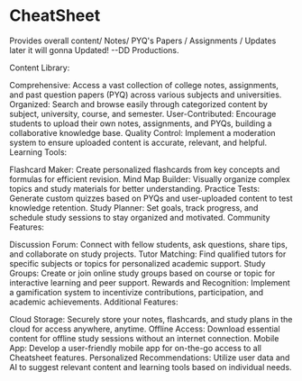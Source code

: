 # CheatSheet
Provides overall content/ Notes/ PYQ's Papers / Assignments / Updates later it will gonna Updated! --DD Productions.

Content Library:

Comprehensive: Access a vast collection of college notes, assignments, and past question papers (PYQ) across various subjects and universities.
Organized: Search and browse easily through categorized content by subject, university, course, and semester.
User-Contributed: Encourage students to upload their own notes, assignments, and PYQs, building a collaborative knowledge base.
Quality Control: Implement a moderation system to ensure uploaded content is accurate, relevant, and helpful.
Learning Tools:

Flashcard Maker: Create personalized flashcards from key concepts and formulas for efficient revision.
Mind Map Builder: Visually organize complex topics and study materials for better understanding.
Practice Tests: Generate custom quizzes based on PYQs and user-uploaded content to test knowledge retention.
Study Planner: Set goals, track progress, and schedule study sessions to stay organized and motivated.
Community Features:

Discussion Forum: Connect with fellow students, ask questions, share tips, and collaborate on study projects.
Tutor Matching: Find qualified tutors for specific subjects or topics for personalized academic support.
Study Groups: Create or join online study groups based on course or topic for interactive learning and peer support.
Rewards and Recognition: Implement a gamification system to incentivize contributions, participation, and academic achievements.
Additional Features:

Cloud Storage: Securely store your notes, flashcards, and study plans in the cloud for access anywhere, anytime.
Offline Access: Download essential content for offline study sessions without an internet connection.
Mobile App: Develop a user-friendly mobile app for on-the-go access to all Cheatsheet features.
Personalized Recommendations: Utilize user data and AI to suggest relevant content and learning tools based on individual needs.
